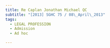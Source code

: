 ```yaml
---
title: Re Caplan Jonathan Michael QC
subtitle: "[2013] SGHC 75 / 08\_April\_2013"
tags:
  - LEGAL PROFESSION
  - Admission
  - Ad hoc

---
```


